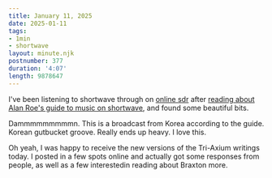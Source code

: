 ```yaml
---
title: January 11, 2025
date: 2025-01-11
tags:
- 1min
- shortwave
layout: minute.njk
postnumber: 377
duration: '4:07'
length: 9878647
---
```

I've been listening to shortwave through on [online sdr](http://websdr.ewi.utwente.nl:8901/) after [reading about Alan Roe's guide to music on shortwave](https://swling.com/blog/2025/01/alan-roes-b-24-season-guide-to-music-on-shortwave-version-3-0/), and found some beautiful bits. 

Dammmmmmmmmn.  This is a broadcast from Korea according to the guide. Korean gutbucket groove. Really ends up heavy. I love this.

Oh yeah, I was happy to receive the new versions of the Tri-Axium writings today. I posted in a few spots online and actually got some responses from people, as well as a few interestedin reading about Braxton more.